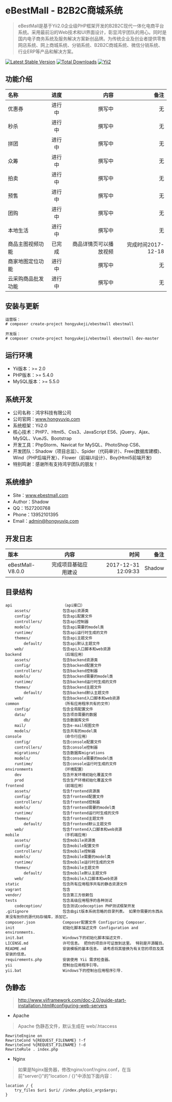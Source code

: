 eBestMall - B2B2C商城系统
===============================

> eBestMall是基于Yii2.0企业级PHP框架开发的B2B2C现代一体化电商平台系统。采用最前沿的Web技术和UI界面设计，彰显鸿宇团队的用心。同时是国内电子商务系统及服务解决方案新创品牌。为传统企业及创业者提供零售网店系统、网上商城系统、分销系统、B2B2C商城系统、微信分销系统、行业ERP等产品和解决方案。

[![Latest Stable Version](https://poser.pugx.org/hongyukeji/ebestmall/v/stable.png)](https://packagist.org/packages/hongyukeji/ebestmall)
[![Total Downloads](https://poser.pugx.org/hongyukeji/ebestmall/downloads.png)](https://packagist.org/packages/hongyukeji/ebestmall)
[![Yii2](https://img.shields.io/badge/Powered_by-Yii_Framework-green.svg?style=flat)](http://www.yiiframework.com/)

功能介绍
-------------------

名称|进度|内容|备注
:----|:-----:|-----:|-----:
优惠券|进行中|撰写中|无
秒杀|进行中|撰写中|无
拼团|进行中|撰写中|无
众筹|进行中|撰写中|无
拍卖|进行中|撰写中|无
预售|进行中|撰写中|无
团购|进行中|撰写中|无
本地生活|进行中|撰写中|无
商品主图视频功能|已完成|商品详情页可以播放视频|完成时间2017-12-18
商家地图定位功能|进行中|撰写中|无
云采购商品批发功能|进行中|撰写中|无

安装与更新
-------------------

```
运营版：
# composer create-project hongyukeji/ebestmall ebestmall

开发版：
# composer create-project hongyukeji/ebestmall ebestmall dev-master
```

运行环境
-------------------

* Yii版本：>= 2.0
* PHP版本：>= 5.4.0
* MySQL版本：>= 5.5.0

系统开发
-------------------

* 公司名称：鸿宇科技有限公司
* 公司官网：www.hongyuvip.com
* 系统框架：Yii2.0
* 核心技术：PHP7、Html5、Css3、JavaScript ES6、jQuery、Ajax、MySQL、VueJS、Bootstrap
* 开发工具：PhpStorm、Navicat for MySQL、PhotoShop CS6、
* 开发团队：Shadow（项目总监）、Spider（代码审计）、Free(数据库建模)、Wind（PHP后端开发）、Flower（前端UI设计）、Boy(Html5前端开发)
* 特别鸣谢：感谢所有支持鸿宇团队的朋友！

系统维护
-------------------

* Site：www.ebestmall.com
* Author：Shadow
* QQ：1527200768
* Phone：13952101395
* Email：admin@hongyuvip.com

开发日志
-------------------

版本|内容|时间|备注
:----|:-----:|-----:|-----:
eBestMall-V8.0.0|完成项目基础应用建设|2017-12-31 12:09:33|Shadow

目录结构
-------------------

```
api                      （api接口）
    assets/              包含api资源类
    config/              包含api配置文件
    controllers/         包含api控制器
    models/              包含api需要的model类
    runtime/             包含api运行时生成的文件
    themes/              包含api主题文件
        default/         包含api默认主题文件
    web/                 包含api入口脚本和web资源
backend                  （后端应用）
    assets/              包含backend资源类
    config/              包含backend配置文件
    controllers/         包含backend控制器
    models/              包含backend需要的model类
    runtime/             包含backend运行时生成的文件
    themes/              包含backend主题文件
        default/         包含backend默认主题文件
    web/                 包含backend入口脚本和web资源
common                   （所有应用程序共有的文件）
    config/              包含全局配置文件
    data/                包含项目需要的数据
        db/              包含数据库文件
    mail/                包含e-mail视图文件
    models/              包含共有的model类
console                  （命令行应用）
    config/              包含console配置文件
    controllers/         包含console控制器
    migrations/          包含数据库migrations
    models/              包含console需要的model类
    runtime/             包含console运行时生成的文件
environments             （环境配置）
    dev                  包含开发环境初始化覆盖文件
    prod                 包含生产环境初始化覆盖文件
frontend                 （前端应用）
    assets/              包含frontend资源类
    config/              包含frontend配置文件
    controllers/         包含frontend控制器
    models/              包含frontend需要的model类
    runtime/             包含frontend运行时生成的文件
    themes/              包含frontend主题文件
        default/         包含frontend默认主题文件
    web/                 包含frontend入口脚本和web资源
mobile                   （手机端应用）
    assets/              包含mobile资源类
    config/              包含mobile配置文件
    controllers/         包含mobile控制器
    models/              包含mobile需要的model类
    runtime/             包含mobile运行时生成的文件
    themes/              包含mobile主题文件
        default/         包含mobile默认主题文件
    web/                 包含mobile入口脚本和web资源
static                   包含所有应用程序共有的静态资源文件
vagrant                  包含
vendor/                  包含第三方依赖包  
tests                    包含高级应用程序的各种测试
    codeception/         包含测试codeception PHP测试框架开发
.gitignore               包含由git版本系统忽略的目录列表。 如果你需要的东西从来没有到你的源代码存储库，添加它。
composer.json            Composer配置文件 Configuring Composer.
init                     初始化脚本描述文件 Configuration and environments.
init.bat                 Windows下的初始化脚本描述文件.
LICENSE.md               许可信息。 把你的项目许可证放到这里。 特别是开源醒目。
README.md                安装模板的基本信息。 请考虑将其替换为有关您的项目及其安装的信息。
requirements.php         安装使用 Yii 需求检查器。
yii                      控制台应用程序引导。
yii.bat                  Windows下的控制台应用程序引导.
```

伪静态
-------------------

> http://www.yiiframework.com/doc-2.0/guide-start-installation.html#configuring-web-servers

* Apache

> Apache 伪静态文件，默认生成在 web/.htaccess

```
RewriteEngine on
RewriteCond %{REQUEST_FILENAME} !-f
RewriteCond %{REQUEST_FILENAME} !-d
RewriteRule . index.php
```

* Nginx

> 如果是Nginx服务器，修改nginx/conf/nginx.conf，在当前"server{}"的"location / {}"中添加下面内容：

```
location / {
    try_files $uri $uri/ /index.php$is_args$args;
}
```

